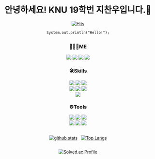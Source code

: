 <div align="center">
 
# 안녕하세요! KNU 19학번 지찬우입니다.👋
  
[![Hits](https://hits.seeyoufarm.com/api/count/incr/badge.svg?url=https%3A%2F%2Fgithub.com%2Fjcw1031&count_bg=%232F6DC4&title_bg=%23555555&icon=github.svg&icon_color=%23EDEDED&title=hits&edge_flat=false)](https://hits.seeyoufarm.com)
  
<pre><code>System.out.println("Hello!");</code></pre>
 
## 

### 🙋🏻‍♂️ME
<a href="https://woopaca.notion.site/635f5ea18d264ea9be3604209991c184" target="_blank"><img src="https://img.shields.io/badge/Notion-272727?style=flat&logo=Notion&logoColor=white"/></a>
<a href="https://www.instagram.com/j_chanoo/" target="_blank"><img src="https://img.shields.io/badge/Instagram-E4405F?style=flat&logo=Instagram&logoColor=white"/></a>
<a href="https://woopaca.tistory.com/" target="_blank"><img src="https://img.shields.io/badge/TISTORY-FFCD00?style=flat&logo=Kakao&logoColor=white"/></a>
<a href="https://velog.io/@jcw1031" target="_blank"><img src="https://img.shields.io/badge/Velog-20C997?style=flat&logo=Velog&logoColor=white"/></a>

### 🛠Skills
 <i class="fa-brands fa-java"></i>
<a href="https://www.oracle.com/java/" target="_blank"><img src="https://img.shields.io/badge/JAVA-fc3838?style=flat&logo=OpenJDK&logoColor=white"/></a>
<a href="https://www.python.org" target="_blank"><img src="https://img.shields.io/badge/Python-357cb2?style=flat&logo=Python&logoColor=white"/></a>
<a href="https://www.javascript.com" target="_blank"><img src="https://img.shields.io/badge/JavaScript-f5da42?style=flat&logo=Javascript&logoColor=white"/></a>   
<a href="https://github.com/cplusplus" target="_blank"><img src="https://img.shields.io/badge/C++-00599C?style=flat&logo=C%2B%2B&logoColor=white"/></a>
<a href="https://reactjs.org" target="_blank"><img src="https://img.shields.io/badge/React-60d5f2?style=flat&logo=React&logoColor=white"/></a>
<a href="https://www.swift.org" target="_blank"><img src="https://img.shields.io/badge/Swift-F57542?style=flat&logo=Swift&logoColor=white"/></a>   
<a href="https://flutter.dev" target="_blank"><img src="https://img.shields.io/badge/Flutter-3776AB?style=flat&logo=Flutter&logoColor=white"/></a>
 
### ⚙️Tools
<a href="https://code.visualstudio.com" target="_blank"><img src="https://img.shields.io/badge/VSCode-007acc?style=flat&logo=Visual Studio Code&logoColor=white"/></a>
<a href="https://www.jetbrains.com/ko-kr/idea/" target="_blank"><img src="https://img.shields.io/badge/IntelliJ IDEA-000000?style=flat&logo=IntelliJ IDEA&logoColor=white"/></a>
<a href="https://developer.apple.com/kr/xcode/" target="_blank"><img src="https://img.shields.io/badge/Xcode-147efb?style=flat&logo=Xcode&logoColor=white"/></a>   
<a href="https://git-scm.com" target="_blank"><img src="https://img.shields.io/badge/Git-f05032?style=flat&logo=Git&logoColor=white"/></a>
<a href="https://github.com/jcw1031" target="_blank"><img src="https://img.shields.io/badge/Github-181717?style=flat&logo=Github&logoColor=white"/></a>
<a href="https://hyper.is" target="_blank"><img src="https://img.shields.io/badge/Hyper-222222?style=flat&logo=Hyper&logoColor=white"/></a>
##

[![github stats](https://github-readme-stats.vercel.app/api?username=jcw1031&theme=tokyonight&show_icons=true&hide_border=true)](https://github.com/jcw1031)&nbsp;&nbsp;
[![Top Langs](https://github-readme-stats.vercel.app/api/top-langs/?username=jcw1031&langs_count=10&theme=tokyonight&layout=compact)](https://github.com/jcw1031)

 ##
 
[![Solved.ac Profile](http://mazassumnida.wtf/api/v2/generate_badge?boj=jcw1031)](https://solved.ac/jcw1031/)
</div>
